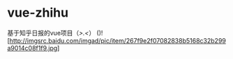 # vue-zhihu
基于知乎日报的vue项目（*>.&lt;*）
()![http://imgsrc.baidu.com/imgad/pic/item/267f9e2f07082838b5168c32b299a9014c08f1f9.jpg]

